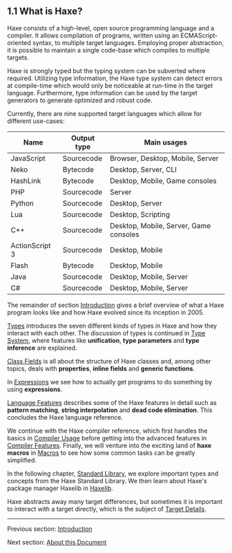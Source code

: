 ## 1.1 What is Haxe?

Haxe consists of a high-level, open source programming language and a compiler. It allows compilation of programs, written using an ECMAScript-oriented syntax, to multiple target languages. Employing proper abstraction, it is possible to maintain a single code-base which compiles to multiple targets.

Haxe is strongly typed but the typing system can be subverted where required. Utilizing type information, the Haxe type system can detect errors at compile-time which would only be noticeable at run-time in the target language. Furthermore, type information can be used by the target generators to generate optimized and robust code.

Currently, there are nine supported target languages which allow for different use-cases:

Name  | Output type  | Main usages 
 --- | --- | ---
JavaScript  | Sourcecode  | Browser, Desktop, Mobile, Server 
Neko  | Bytecode  | Desktop, Server, CLI 
HashLink  | Bytecode  | Desktop, Mobile, Game consoles 
PHP  | Sourcecode  | Server 
Python  | Sourcecode  | Desktop, Server 
Lua  | Sourcecode  | Desktop, Scripting 
C++  | Sourcecode  | Desktop, Mobile, Server, Game consoles 
ActionScript 3  | Sourcecode  | Desktop, Mobile 
Flash  | Bytecode  | Desktop, Mobile 
 Java  | Sourcecode  | Desktop, Mobile, Server 
C#  | Sourcecode  | Desktop, Mobile, Server 
 

The remainder of section [Introduction](introduction.md) gives a brief overview of what a Haxe program looks like and how Haxe evolved since its inception in 2005.

[Types](types.md) introduces the seven different kinds of types in Haxe and how they interact with each other. The discussion of types is continued in [Type System](type-system.md), where features like **unification**, **type parameters** and **type inference** are explained.

[Class Fields](class-field.md) is all about the structure of Haxe classes and, among other topics, deals with **properties**, **inline fields** and **generic functions**.

In [Expressions](expression.md) we see how to actually get programs to do something by using **expressions**.

[Language Features](lf.md) describes some of the Haxe features in detail such as **pattern matching**, **string interpolation** and **dead code elimination**. This concludes the Haxe language reference.

We continue with the Haxe compiler reference, which first handles the basics in [Compiler Usage](compiler-usage.md) before getting into the advanced features in [Compiler Features](cr-features.md). Finally, we will venture into the exciting land of **haxe macros** in [Macros](macro.md) to see how some common tasks can be greatly simplified.

In the following chapter, [Standard Library](std.md), we explore important types and concepts from the Haxe Standard Library. We then learn about Haxe's package manager Haxelib in [Haxelib](haxelib.md).

Haxe abstracts away many target differences, but sometimes it is important to interact with a target directly, which is the subject of [Target Details](target-details.md).

---

Previous section: [Introduction](introduction.md)

Next section: [About this Document](introduction-about-this-document.md)